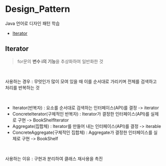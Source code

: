 # Design_Pattern
Java 언어로 디자인 패턴 학습

- [Iterator](#iterator)

## Iterator
> for문의 **변수 i의 기능**을 추상화하여 일반화한 것   
<br>

사용하는 경우 : 무엇인가 많이 모여 있을 때 이를 순서대로 가리키며 전체를 검색하고 처리를 반복하는 것

<br>

* Iterator(반복자) : 요소를 순서대로 검색하는 인터페이스(API)를 결정 -> iterator
* ConcreteIterator(구체적인 반복자) : Iterator가 결정한 인터페이스(API)를 실제로 구현 -> BookShelfIterator
* Aggregate(집합체) : Iterator를 만들어 내는 인터페이스(API)를 결정 -> iterable
* ConcreteAggregate(구체적인 집합체) : Aggregate가 결정한 인터페이스를 실제로 구현 -> BookShelf

<br>

사용하는 이유 : 구현과 분리하여 클래스 재사용을 촉진